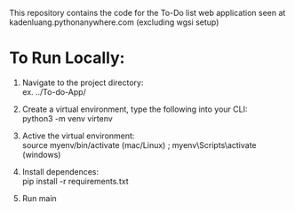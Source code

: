 This repository contains the code for the To-Do list web application seen at kadenluang.pythonanywhere.com (excluding wgsi setup)

# To Run Locally:
1. Navigate to the project directory: <br>
ex. ../To-do-App/

2. Create a virtual environment, type the following into your CLI: <br>
python3 -m venv virtenv 

3. Active the virtual environment: <br>
source myenv/bin/activate (mac/Linux) ;  myenv\Scripts\activate (windows) 

4. Install dependences: <br>
pip install -r requirements.txt

5. Run main
